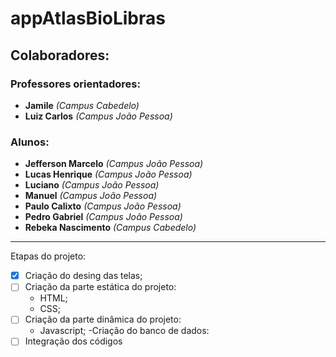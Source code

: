 # appAtlasBioLibras

## Colaboradores:
### Professores orientadores:
* **Jamile** *(Campus Cabedelo)*
* **Luiz Carlos** *(Campus João Pessoa)*

### Alunos:
* **Jefferson Marcelo** *(Campus João Pessoa)*
* **Lucas Henrique** *(Campus João Pessoa)*
* **Luciano** *(Campus João Pessoa)*
* **Manuel** *(Campus João Pessoa)*
* **Paulo Calixto** *(Campus João Pessoa)*
* **Pedro Gabriel** *(Campus João Pessoa)*
* **Rebeka Nascimento** *(Campus Cabedelo)*

----

Etapas do projeto:
- [x] Criação do desing das telas;
- [ ] Criação da parte estática do projeto:
   * HTML;
   * CSS;
- [ ] Criação da parte dinâmica do projeto:
   * Javascript;
-Criação do banco de dados:
- [ ] Integração dos códigos
